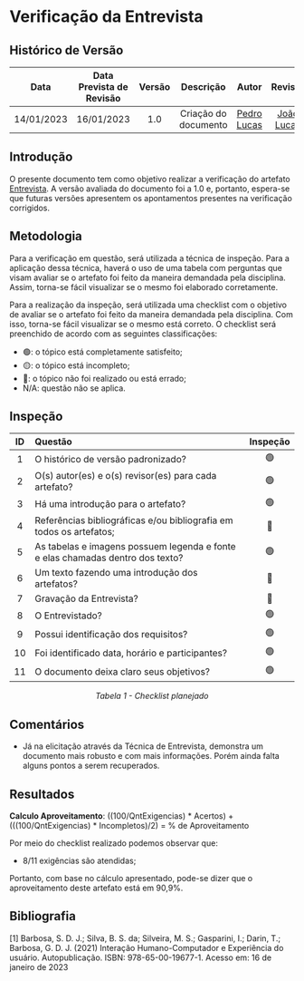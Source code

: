 # Verificação da Entrevista
## <a>Histórico de Versão</a>
|    Data    | Data Prevista de Revisão | Versão |      Descrição       |                   Autor                    | Revisor |
| :--------: | :----------------------: | :----: | :------------------: | :----------------------------------------: | :-----: |
| 14/01/2023 |        16/01/2023        |  1.0   | Criação do documento | [Pedro Lucas](https://github.com/PedroLSF) | [João Lucas](https://github.com/HacKairos) |

## <a>Introdução</a>
O presente documento tem como objetivo realizar a verificação do artefato [Entrevista](../../../Elicitacao/Entrevista.md). A versão avaliada do documento foi a 1.0 e, portanto, espera-se que futuras versões apresentem os apontamentos presentes na verificação corrigidos.


## <a>Metodologia</a>
Para a verificação em questão, será utilizada a técnica de inspeção. Para a aplicação dessa técnica, haverá o uso de uma tabela com perguntas que visam avaliar se o artefato foi feito da maneira demandada pela disciplina. Assim, torna-se fácil visualizar se o mesmo foi elaborado corretamente.

Para a realização da inspeção, será utilizada uma checklist com o objetivo de avaliar se o artefato foi feito da maneira demandada pela disciplina. Com isso, torna-se fácil visualizar se o mesmo está correto. O checklist será preenchido de acordo com as seguintes classificações:

* 🟢: o tópico está completamente satisfeito;
* 🟡: o tópico está incompleto;
* 🔴: o tópico não foi realizado ou está errado;
* N/A: questão não se aplica.

## Inspeção

<center>

|  ID   | Questão                                                                        | Inspeção |
| :---: | :----------------------------------------------------------------------------- | :------: |
|   1   | O histórico de versão padronizado?                                             |    🟢     |
|   2   | O(s) autor(es) e o(s) revisor(es) para cada artefato?                          |    🟢     |
|   3   | Há uma introdução para o artefato?                                             |    🟢     |
|   4   | Referências bibliográficas e/ou bibliografia em todos os artefatos;            |    🔴     |
|   5   | As tabelas e imagens possuem legenda e fonte e elas chamadas dentro dos texto? |    🟢     |
|   6   | Um texto fazendo uma introdução dos artefatos?                                 |    🔴     |
|   7   | Gravação da Entrevista?                                                        |    🔴     |
|   8   | O Entrevistado?                                                                |    🟢     |
|   9   | Possui identificação dos requisitos?                                           |    🟢     |
|  10   | Foi identificado data, horário e participantes?                                |    🟢     |
|  11   | O documento deixa claro seus objetivos?                                        |    🟢     |
  
*Tabela 1 - Checklist planejado*

</center>

## <a>Comentários</a>

* Já na elicitação através da Técnica de Entrevista, demonstra um documento mais robusto e com mais informações. Porém ainda falta alguns pontos a serem recuperados.

## <a>Resultados</a>
<a>**Calculo Aproveitamento**</a>: ((100/QntExigencias) * Acertos) + (((100/QntExigencias) * Incompletos)/2) = % de Aproveitamento

Por meio do checklist realizado podemos observar que:
  
  * 8/11 exigências são atendidas;

Portanto, com base no cálculo apresentado, pode-se dizer que o aproveitamento deste artefato está em 90,9%.

## Bibliografia

[1] Barbosa, S. D. J.; Silva, B. S. da; Silveira, M. S.; Gasparini, I.; Darin, T.; Barbosa, G. D. J. (2021) Interação Humano-Computador e Experiência do usuário. Autopublicação. ISBN: 978-65-00-19677-1. Acesso em: 16 de janeiro de 2023
